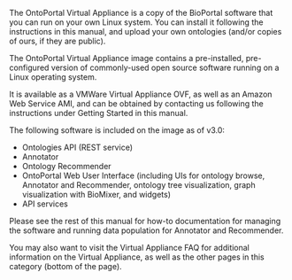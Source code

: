 The OntoPortal Virtual Appliance is a copy of the BioPortal software 
that you can run on your own Linux system. 
You can install it following the instructions in this manual, 
and upload your own ontologies (and/or copies of ours, if they are public).

The OntoPortal Virtual Appliance image contains a pre-installed, pre-configured version 
of commonly-used open source software running on a Linux operating system.

It is available as a VMWare Virtual Appliance OVF, as well as an Amazon Web Service AMI, 
and can be obtained by contacting us following the instructions under Getting Started in this manual.

The following software is included on the image as of v3.0:

* Ontologies API (REST service)
* Annotator
* Ontology Recommender
* OntoPortal Web User Interface (including UIs for ontology browse, Annotator and Recommender, ontology tree visualization, graph visualization with BioMixer, and widgets)
* API services

Please see the rest of this manual for how-to documentation 
for managing the software and running data population for Annotator and Recommender.

You may also want to visit the Virtual Appliance FAQ for additional information on the Virtual Appliance, 
as well as the other pages in this category (bottom of the page).

